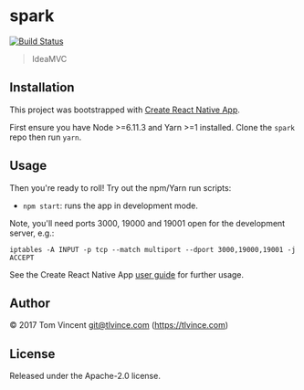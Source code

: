 # spark

[![Build Status][travis-image]][travis-url]

[travis-url]: https://travis-ci.org/tlvince/spark
[travis-image]: https://img.shields.io/travis/tlvince/spark.svg

> IdeaMVC

## Installation

This project was bootstrapped with [Create React Native App][].

First ensure you have Node >=6.11.3 and Yarn >=1 installed. Clone the `spark` repo then run `yarn`.

[Create React Native App]: https://github.com/react-community/create-react-native-app/

## Usage

Then you're ready to roll! Try out the npm/Yarn run scripts:

* `npm start`: runs the app in development mode.

Note, you'll need ports 3000, 19000 and 19001 open for the development server, e.g.:

```shell
iptables -A INPUT -p tcp --match multiport --dport 3000,19000,19001 -j ACCEPT
```

See the Create React Native App [user guide][] for further usage.

[user guide]: https://github.com/react-community/create-react-native-app/blob/master/react-native-scripts/template/README.md

## Author

© 2017 Tom Vincent <git@tlvince.com> (https://tlvince.com)

## License

Released under the Apache-2.0 license.
